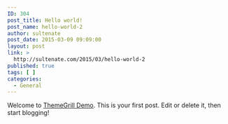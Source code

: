 ```yaml
---
ID: 304
post_title: Hello world!
post_name: hello-world-2
author: sultenate
post_date: 2015-03-09 09:09:00
layout: post
link: >
  http://sultenate.com/2015/03/hello-world-2
published: true
tags: [ ]
categories:
  - General
---
```

Welcome to <a href="http://demo.themegrill.com/">ThemeGrill Demo</a>. This is your first post. Edit or delete it, then start blogging!